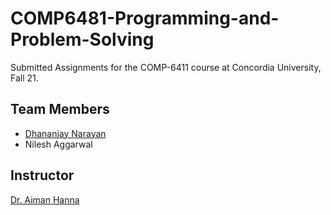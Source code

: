 # COMP6481-Programming-and-Problem-Solving
Submitted Assignments for the COMP-6411 course at Concordia University, Fall 21.

## Team Members

- <a href="https://www.linkedin.com/in/dhananjay-narayan-aa222615b/"> Dhananjay Narayan </a>
- Nilesh Aggarwal

## Instructor
<a href="https://aimanhanna.com/">Dr. Aiman Hanna </a>
